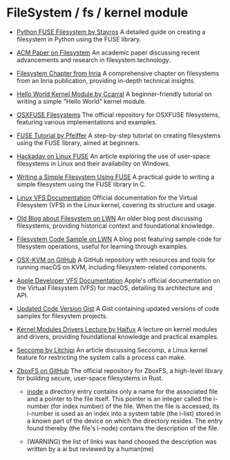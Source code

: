 # FileSystem / fs / kernel module

- [Python FUSE Filesystem by Stavros](https://www.stavros.io/posts/python-fuse-filesystem/)
  A detailed guide on creating a filesystem in Python using the FUSE library.

- [ACM Paper on Filesystem](https://dl.acm.org/doi/pdf/10.1145/3494556)
  An academic paper discussing recent advancements and research in filesystem technology.

- [Filesystem Chapter from Inria](https://inria.hal.science/hal-03440824/file/497034_1_En_26_Chapter.pdf)
  A comprehensive chapter on filesystems from an Inria publication, providing in-depth technical insights.

- [Hello World Kernel Module by Ccarral](https://ccarral.github.io/en/projects/hello_world_kernel_module/)
  A beginner-friendly tutorial on writing a simple "Hello World" kernel module.

- [OSXFUSE Filesystems](https://github.com/osxfuse/filesystems/tree/master)
  The official repository for OSXFUSE filesystems, featuring various implementations and examples.

- [FUSE Tutorial by Pfeiffer](https://www.cs.nmsu.edu/~pfeiffer/fuse-tutorial/?source=post_page-----ee8f90fd0a2f--------------------------------)
  A step-by-step tutorial on creating filesystems using the FUSE library, aimed at beginners.

- [Hackaday on Linux FUSE](https://hackaday.com/2021/08/31/linux-fu-user-space-file-systems-now-for-windows-too/)
  An article exploring the use of user-space filesystems in Linux and their availability on Windows.

- [Writing a Simple Filesystem Using FUSE](https://www.maastaar.net/fuse/linux/filesystem/c/2016/05/21/writing-a-simple-filesystem-using-fuse/)
  A practical guide to writing a simple filesystem using the FUSE library in C.

- [Linux VFS Documentation](https://dri.freedesktop.org/docs/drm/filesystems/vfs.html)
  Official documentation for the Virtual Filesystem (VFS) in the Linux kernel, covering its structure and usage.

- [Old Blog about Filesystem on LWN](https://lwn.net/Articles/13325/)
  An older blog post discussing filesystems, providing historical context and foundational knowledge.

- [Filesystem Code Sample on LWN](https://lwn.net/Articles/13379/)
  A blog post featuring sample code for filesystem operations, useful for learning through examples.

- [OSX-KVM on GitHub](https://github.com/kholia/OSX-KVM)
  A GitHub repository with resources and tools for running macOS on KVM, including filesystem-related components.

- [Apple Developer VFS Documentation](https://developer.apple.com/documentation/kernel/vfs)
  Apple's official documentation on the Virtual Filesystem (VFS) for macOS, detailing its architecture and API.

- [Updated Code Version Gist](https://gist.github.com/RadNi/9d8a074e6264c1664b97b8eee11b1d2a)
  A Gist containing updated versions of code samples for filesystem projects.

- [Kernel Modules Drivers Lecture by Haifux](http://www.haifux.org/lectures/86-sil/kernel-modules-drivers/kernel-modules-drivers.html)
  A lecture on kernel modules and drivers, providing foundational knowledge and practical examples.

- [Seccomp by Litchipi](https://litchipi.site/post/7320799171169331056)
  An article discussing Seccomp, a Linux kernel feature for restricting the system calls a process can make.

- [ZboxFS on GitHub](https://github.com/zboxfs/zbox)
  The official repository for ZboxFS, a high-level library for building secure, user-space filesystems in Rust.
  - [inode](https://en.wikipedia.org/wiki/Inode)
   a directory entry contains only a name for the associated file and a pointer to the file itself. This pointer is an integer called the i-number (for index number) of the file. When the file is accessed, its i-number is used as an index into a system table (the i-list) stored in a known part of the device on which the directory resides. The entry found thereby (the file's i-node) contains the description of the file.

  - (WARNING) the list of links was hand choosed the description was written by a ai but reviewed by a human(me)
